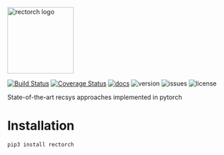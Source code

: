 <img src="https://github.com/makgyver/rectorch/tree/master/docsrc/img/logo_400.png" alt="rectorch logo"
	title="rectorch logo" width="150" />

[travis-img]: https://travis-ci.org/makgyver/rectorch.svg?branch=master
[travis-url]: https://travis-ci.org/makgyver/rectorch
[language]: https://img.shields.io/github/languages/top/makgyver/rectorch
[issues]: https://img.shields.io/github/issues/makgyver/rectorch
[license]: https://img.shields.io/github/license/makgyver/rectorch
[version]: https://img.shields.io/badge/python-3.6|3.7|3.8-blue

[![Build Status][travis-img]][travis-url]
[![Coverage Status](https://coveralls.io/repos/github/makgyver/rectorch/badge.svg?branch=master)](https://coveralls.io/github/makgyver/rectorch?branch=master)
[![docs](https://img.shields.io/badge/docs-github.io-blue)](https://makgyver.github.io/rectorch/)
![version] ![issues] ![license]

State-of-the-art recsys approaches implemented in pytorch

# Installation

```
pip3 install rectorch
```
